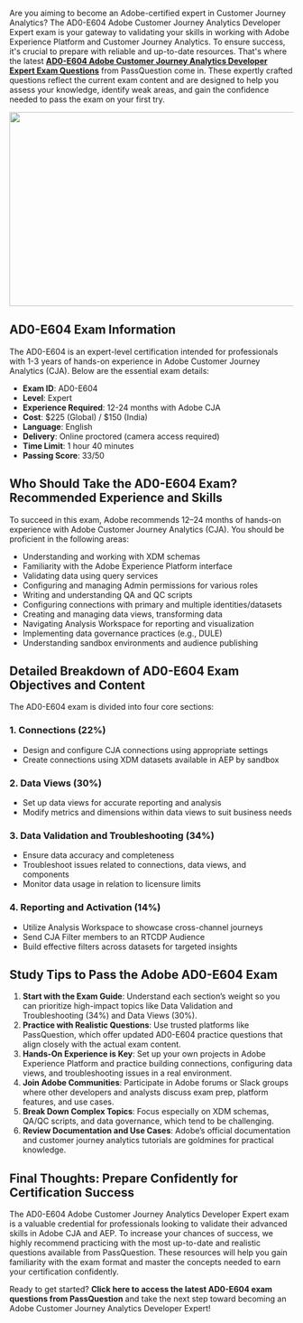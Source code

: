 <p>Are you aiming to become an Adobe-certified expert in Customer Journey Analytics? The AD0-E604 Adobe Customer Journey Analytics Developer Expert exam is your gateway to validating your skills in working with Adobe Experience Platform and Customer Journey Analytics. To ensure success, it&#39;s crucial to prepare with reliable and up-to-date resources. That&#39;s where the latest <strong><a href="https://www.passquestion.com/ad0-e604.html">AD0-E604 Adobe Customer Journey Analytics Developer Expert Exam Questions</a></strong> from PassQuestion come in. These expertly crafted questions reflect the current exam content and are designed to help you assess your knowledge, identify weak areas, and gain the confidence needed to pass the exam on your first try.</p>

<p><img alt="" src="https://www.passquestion.com/uploads/pqcom/images/20250403/854da538e1a1a0df49ede8fc39c497ff.png" style="height:344px; width:618px" /></p>

<h2><strong>AD0-E604 Exam Information</strong></h2>

<p>The AD0-E604 is an expert-level certification intended for professionals with 1-3 years of hands-on experience in Adobe Customer Journey Analytics (CJA). Below are the essential exam details:</p>

<ul>
	<li><strong>Exam ID</strong>: AD0-E604</li>
	<li><strong>Level</strong>: Expert</li>
	<li><strong>Experience Required</strong>: 12-24 months with Adobe CJA</li>
	<li><strong>Cost</strong>: $225 (Global) / $150 (India)</li>
	<li><strong>Language</strong>: English</li>
	<li><strong>Delivery</strong>: Online proctored (camera access required)</li>
	<li><strong>Time Limit</strong>: 1 hour 40 minutes</li>
	<li><strong>Passing Score</strong>: 33/50</li>
</ul>

<h2><strong>Who Should Take the AD0-E604 Exam? Recommended Experience and Skills</strong></h2>

<p>To succeed in this exam, Adobe recommends 12&ndash;24 months of hands-on experience with Adobe Customer Journey Analytics (CJA). You should be proficient in the following areas:</p>

<ul>
	<li>Understanding and working with XDM schemas</li>
	<li>Familiarity with the Adobe Experience Platform interface</li>
	<li>Validating data using query services</li>
	<li>Configuring and managing Admin permissions for various roles</li>
	<li>Writing and understanding QA and QC scripts</li>
	<li>Configuring connections with primary and multiple identities/datasets</li>
	<li>Creating and managing data views, transforming data</li>
	<li>Navigating Analysis Workspace for reporting and visualization</li>
	<li>Implementing data governance practices (e.g., DULE)</li>
	<li>Understanding sandbox environments and audience publishing</li>
</ul>

<h2><strong>Detailed Breakdown of AD0-E604 Exam Objectives and Content</strong></h2>

<p>The AD0-E604 exam is divided into four core sections:</p>

<h3>1. Connections (22%)</h3>

<ul>
	<li>Design and configure CJA connections using appropriate settings</li>
	<li>Create connections using XDM datasets available in AEP by sandbox</li>
</ul>

<h3>2. Data Views (30%)</h3>

<ul>
	<li>Set up data views for accurate reporting and analysis</li>
	<li>Modify metrics and dimensions within data views to suit business needs</li>
</ul>

<h3>3. Data Validation and Troubleshooting (34%)</h3>

<ul>
	<li>Ensure data accuracy and completeness</li>
	<li>Troubleshoot issues related to connections, data views, and components</li>
	<li>Monitor data usage in relation to licensure limits</li>
</ul>

<h3>4. Reporting and Activation (14%)</h3>

<ul>
	<li>Utilize Analysis Workspace to showcase cross-channel journeys</li>
	<li>Send CJA Filter members to an RTCDP Audience</li>
	<li>Build effective filters across datasets for targeted insights</li>
</ul>

<h2><strong>Study Tips to Pass the Adobe AD0-E604 Exam</strong></h2>

<ol>
	<li><strong>Start with the Exam Guide</strong>: Understand each section&rsquo;s weight so you can prioritize high-impact topics like Data Validation and Troubleshooting (34%) and Data Views (30%).</li>
	<li><strong>Practice with Realistic Questions</strong>: Use trusted platforms like PassQuestion, which offer updated AD0-E604 practice questions that align closely with the actual exam content.</li>
	<li><strong>Hands-On Experience is Key</strong>: Set up your own projects in Adobe Experience Platform and practice building connections, configuring data views, and troubleshooting issues in a real environment.</li>
	<li><strong>Join Adobe Communities</strong>: Participate in Adobe forums or Slack groups where other developers and analysts discuss exam prep, platform features, and use cases.</li>
	<li><strong>Break Down Complex Topics</strong>: Focus especially on XDM schemas, QA/QC scripts, and data governance, which tend to be challenging.</li>
	<li><strong>Review Documentation and Use Cases</strong>: Adobe&rsquo;s official documentation and customer journey analytics tutorials are goldmines for practical knowledge.</li>
</ol>

<h2><strong>Final Thoughts: Prepare Confidently for Certification Success</strong></h2>

<p>The AD0-E604 Adobe Customer Journey Analytics Developer Expert exam is a valuable credential for professionals looking to validate their advanced skills in Adobe CJA and AEP. To increase your chances of success, we highly recommend practicing with the most up-to-date and realistic questions available from PassQuestion. These resources will help you gain familiarity with the exam format and master the concepts needed to earn your certification confidently.</p>

<p>Ready to get started? <strong>Click here to access the latest AD0-E604 exam questions from PassQuestion</strong> and take the next step toward becoming an Adobe Customer Journey Analytics Developer Expert!</p>

<p><!-- notionvc: 224a7e15-f87f-40dd-a85a-cf3b1a4257ad --></p>

